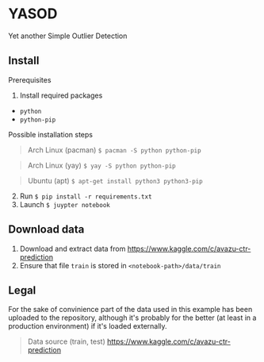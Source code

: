 # YASOD

Yet another Simple Outlier Detection


## Install

Prerequisites

1. Install required packages
  * `python`
  * `python-pip`

Possible installation steps
> Arch Linux (pacman)
> `$ pacman -S python python-pip`

> Arch Linux (yay)
> `$ yay -S python python-pip`

> Ubuntu (apt)
> `$ apt-get install python3 python3-pip`


2. Run `$ pip install -r requirements.txt`
3. Launch `$ juypter notebook`

## Download data

1. Download and extract data from https://www.kaggle.com/c/avazu-ctr-prediction
2. Ensure that file `train` is stored in `<notebook-path>/data/train`

## Legal

For the sake of convinience part of the data used in this example has been uploaded to the repository, although it's probably for the better (at least in a production environment) if it's loaded externally.

> Data source (train, test)
> https://www.kaggle.com/c/avazu-ctr-prediction
